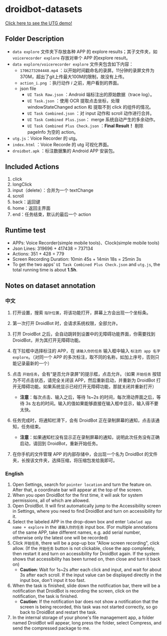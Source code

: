# droidbot-datasets

[Click here to see the UTG demo!](https://tanuncle.github.io/droidbot-datasets/)

## Folder Description

- `data explore` 文件夹下存放各种 APP 的 explore results；其子文件夹，如 `voicerecorder explore` 存放对单个 APP 的explore result。
- `data explore/voicerecorder explore` 文件夹包含如下内容：
  - `1706273204448.mp4` ：以开始时间戳命名的录屏。11分钟的录屏文件为370M，超出了git上传最大100M的限制，故没有上传。
  - `action_i.png` ：执行动作 *i* 之前，用户看到的界面。
  - json file
    - `UI Task Raw.json` ：Android 端标注出的原始数据（trace log）。
    - `UI Task.json` ：使用 OCR 提取点击坐标，处理 windowStateChanged action 和 提取不到 click 的组件的情况。 
    - `UI Task Combined.json` ：对 input 动作和 scroll 动作进行合并。
    - `UI Task Combined Plus.json`： merge 系统自动产生的多余动作。
    - `UI Task Combined Plus Check.json` ：**Final Result！** 剔除 pageInfo 为空的 action。
- `utg.js`：Voice Recorder 的 utg。
- `index.html` ：Voice Recorde 的 utg 可视化界面。 
- `droidbot.apk` ：标注数据集的 Android APP 安装包。

## Included Actions

1. click
2. longClick
3. input（delete）：合并为一个 textChange
4. scroll
5. back：返回键
6. home：返回主界面
7. end：任务结束，默认的最后一个 action

## Runtime test

- APPs: Voice Recorder(simple mobile tools)、Clock(simple mobile tools)
- Json Lines: 319696 + 417438 = 737134
- Actions: 351 + 428 = 779
- Screen Recording Duration: 10min 45s + 14min 18s = 25min 3s
- To get the two apps' `UI Task Combined Plus Check.json` and `utg.js`, the total running time is about **1.5h**.

## Notes on dataset annotation

### 中文

1. 打开设置，搜索 `指针位置`，将该功能打开，屏幕上方会出现一个坐标条。
2. 第一次打开 DroidBot 时，会请求系统权限，全部允许。
3. 打开 DroidBot 之后，会自动跳转到设置中的无障碍功能界面，你需要找到 DroidBot，并为其打开无障碍功能。
4. 在下拉框中选择标注的 APP，在 `请输入你的任务` 输入框中输入 `标注的 app 名字 explore`。（对同一个 APP 的多次标注，取不同的名称，如加上序号，否则只能记录最新的一个）
5. 点击 `开始任务`，会有“是否允许录屏”的提示框，点击允许。（如果 `开始任务` 按钮为不可点击状态，请完全关闭该 APP，然后重新启动，并重新为 DroidBot 打开无障碍功能。如果系统显示已经打开无障碍功能，那就关闭并重新打开）
   - **注意**：每次点击、输入之后，等待 1s~2s 的时间，每次滑动界面之后，等待 3s 左右的时间。输入的值如果能够直接在输入框中显示，输入得不要太快。

6. 任务完成时，将通知栏滑下，会有 DroidBot 正在录制屏幕的通知，点击该通知，任务结束。
   - **注意**：如果通知栏没有显示正在录制屏幕的通知，说明此次任务没有正确启动，请回到 DroidBot，重新开始任务。

7. 在你手机的文件管理 APP 的内部存储中，会出现一个名为 DroidBot 的文件夹，长按该文件夹，选择压缩，将压缩包发给我即可。

### English

1. Open Settings, search for `pointer location` and turn the feature on. After that, a coordinate bar will appear at the top of the screen. 
2. When you open DroidBot for the first time, it will ask for system permissions, all of which are allowed.
3. Open DroidBot. It will first automatically jump to the Accessibility screen in Settings, where you need to find DroidBot and turn on accessibility for it.
4. Select the labeled APP in the drop-down box and enter `labeled app name + explore` in the  `请输入你的任务`  input box. (For multiple annotations of the same APP, take different names, e.g. add serial number, otherwise only the latest one will be recorded)
5. Click `开始任务`, there will be a pop-up box "Allow screen recording", click allow. (If the `开始任务` button is not clickable, close the app completely, then restart it and turn on accessibility for DroidBot again. If the system shows that accessibility has been turned on, then close and turn it back on)
   - **Caution**: Wait for 1s~2s after each click and input, and wait for about 3s after each scroll. If the input value can be displayed directly in the input box, don't input it too fast.
6. When the task is finished, slide down the notification bar, there will be a notification that DroidBot is recording the screen, click on the notification, the task is finished.
   - **Caution**: If the notification bar does not show a notification that the screen is being recorded, this task was not started correctly, so go back to DroidBot and restart the task.
7. In the internal storage of your phone's file management app, a folder named DroidBot will appear, long press the folder, select Compress, and send the compressed package to me.